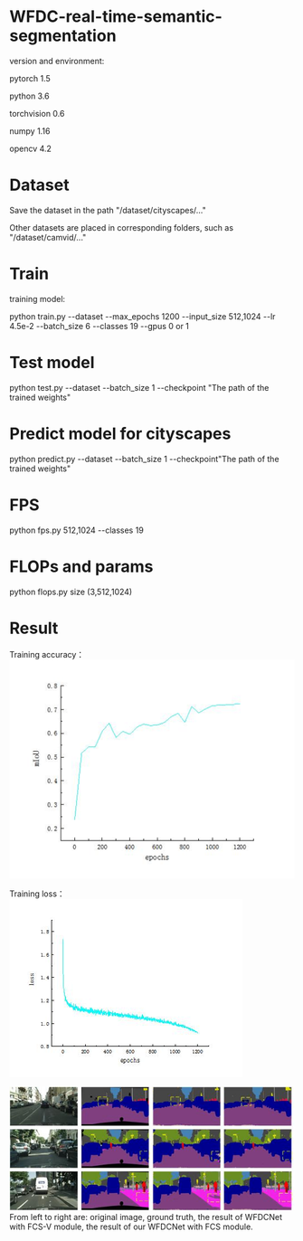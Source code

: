 # WFDC-real-time-semantic-segmentation
version and environment:

pytorch 1.5

python 3.6

torchvision 0.6

numpy 1.16

opencv 4.2
# Dataset

Save the dataset in the path "/dataset/cityscapes/..." 

Other datasets are placed in corresponding folders, such as "/dataset/camvid/..."
# Train
training model:

python train.py --dataset  --max_epochs 1200 --input_size 512,1024 --lr 4.5e-2 --batch_size 6 --classes 19 --gpus 0 or 1



# Test model
python test.py --dataset   --batch_size 1 --checkpoint "The path of the trained weights"

# Predict model for cityscapes
 python predict.py --dataset --batch_size 1 --checkpoint"The path of the trained weights"
 
# FPS 
python fps.py 512,1024 --classes 19
# FLOPs and params
python flops.py   size (3,512,1024)

# Result
Training accuracy：
![image](https://github.com/haoxj123/WFDC-real-time-semantic-segmentation/blob/main/visualization/fig0.jpg)


Training loss：
![image](https://github.com/haoxj123/WFDC-real-time-semantic-segmentation/blob/main/visualization/fig1.jpg)

![image](https://github.com/haoxj123/WFDC-real-time-semantic-segmentation/blob/main/visualization/fig2.jpg)
From left to right are: original image, ground truth, the result of WFDCNet with FCS-V module, the result of our WFDCNet with FCS module.
